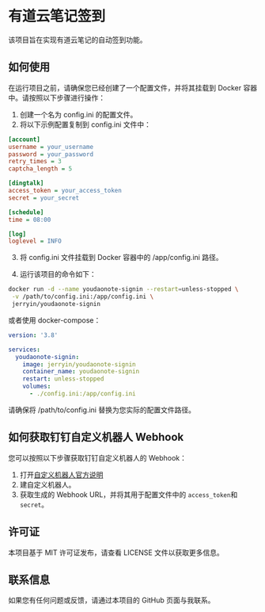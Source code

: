 # 有道云笔记签到

该项目旨在实现有道云笔记的自动签到功能。

## 如何使用

在运行项目之前，请确保您已经创建了一个配置文件，并将其挂载到 Docker 容器中。请按照以下步骤进行操作：

1. 创建一个名为 config.ini 的配置文件。
2. 将以下示例配置复制到 config.ini 文件中：

```ini
[account]
username = your_username
password = your_password
retry_times = 3
captcha_length = 5

[dingtalk]
access_token = your_access_token
secret = your_secret

[schedule]
time = 08:00

[log]
loglevel = INFO
```

3. 将 config.ini 文件挂载到 Docker 容器中的 /app/config.ini 路径。

4. 运行该项目的命令如下：

```bash
docker run -d --name youdaonote-signin --restart=unless-stopped \
 -v /path/to/config.ini:/app/config.ini \
 jerryin/youdaonote-signin
```

或者使用 docker-compose：

```yaml
version: '3.8'

services:
  youdaonote-signin:
    image: jerryin/youdaonote-signin
    container_name: youdaonote-signin
    restart: unless-stopped
    volumes:
      - ./config.ini:/app/config.ini
```

请确保将 /path/to/config.ini 替换为您实际的配置文件路径。

## 如何获取钉钉自定义机器人 Webhook

您可以按照以下步骤获取钉钉自定义机器人的 Webhook：

1. 打开[自定义机器人官方说明](https://open.dingtalk.com/document/robots/custom-robot-access)
2. 建自定义机器人。
3. 获取生成的 Webhook URL，并将其用于配置文件中的 `access_token`和`secret`。

## 许可证

本项目基于 MIT 许可证发布，请查看 LICENSE 文件以获取更多信息。

## 联系信息

如果您有任何问题或反馈，请通过本项目的 GitHub 页面与我联系。
